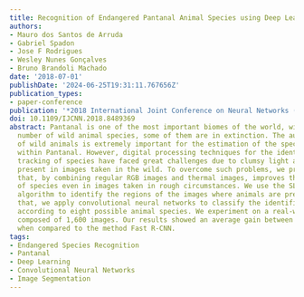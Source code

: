 ```yaml
---
title: Recognition of Endangered Pantanal Animal Species using Deep Learning Methods
authors:
- Mauro dos Santos de Arruda
- Gabriel Spadon
- Jose F Rodrigues
- Wesley Nunes Gonçalves
- Bruno Brandoli Machado
date: '2018-07-01'
publishDate: '2024-06-25T19:31:11.767656Z'
publication_types:
- paper-conference
publication: '*2018 International Joint Conference on Neural Networks (IJCNN)*'
doi: 10.1109/IJCNN.2018.8489369
abstract: Pantanal is one of the most important biomes of the world, with a large
  number of wild animal species, some of them are in extinction. The automatic identification
  of wild animals is extremely important for the estimation of the species' population
  within Pantanal. However, digital processing techniques for the identification and
  tracking of species have faced great challenges due to clumsy light and pose conditions
  present in images taken in the wild. To overcome such problems, we propose a methodology
  that, by combining regular RGB images and thermal images, improves the identilication
  of species even in images taken in rough circumstances. We use the SLIC segmentation
  algorithm to identify the regions of the images where animals are present; after
  that, we apply convolutional neural networks to classify the identified regions
  according to eight possible animal species. We experiment on a real-world dataset
  composed of 1,600 images. Our results showed an average gain between 6% and 10%
  when compared to the method Fast R-CNN.
tags:
- Endangered Species Recognition
- Pantanal
- Deep Learning
- Convolutional Neural Networks
- Image Segmentation
---
```

